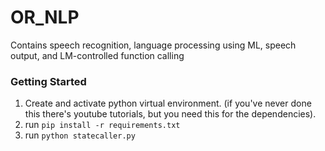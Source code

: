 # OR_NLP
Contains speech recognition, language processing using ML, speech output, and LM-controlled function calling

### Getting Started
1. Create and activate python virtual environment.
   (if you've never done this there's youtube tutorials, but you need this for the dependencies).
2. run `pip install -r requirements.txt`
3. run `python statecaller.py`

